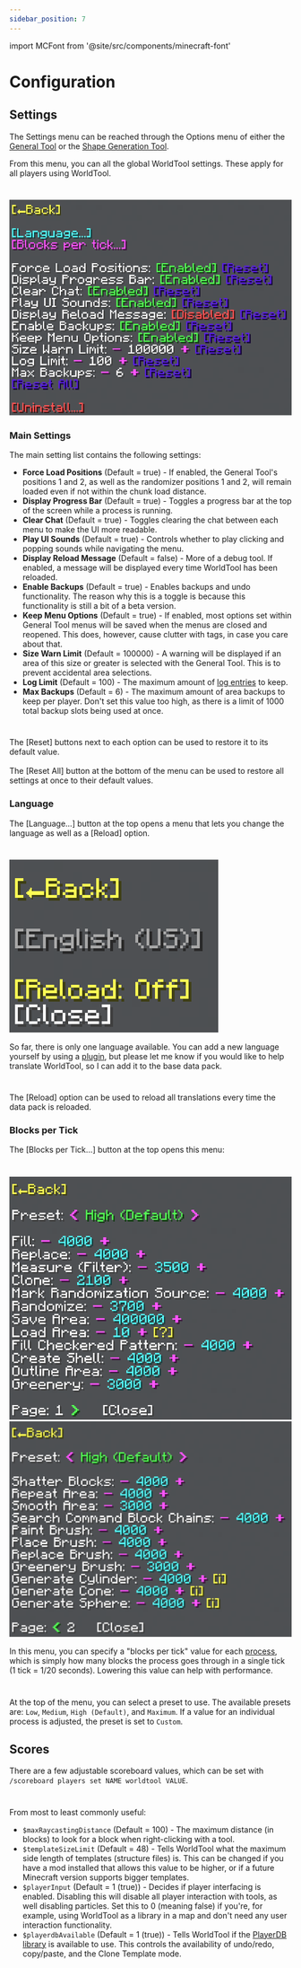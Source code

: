 ```yaml
---
sidebar_position: 7
---
```


import MCFont from '@site/src/components/minecraft-font'

# Configuration

## Settings

The Settings menu can be reached through the Options menu of either the [General Tool](general-tool/options) or the [Shape Generation Tool](shape-generation-tool/options).

From this menu, you can all the global WorldTool settings. These apply for all players using WorldTool.
#
![The Settings menu](img/settings_menu.png)

### Main Settings
The main setting list contains the following settings:
* **Force Load Positions** (Default = true) - If enabled, the General Tool's positions 1 and 2, as well as the randomizer positions 1 and 2, will remain loaded even if not within the chunk load distance.
* **Display Progress Bar** (Default = true) - Toggles a progress bar at the top of the screen while a process is running.
* **Clear Chat** (Default = true) - Toggles clearing the chat between each menu to make the UI more readable.
* **Play UI Sounds** (Default = true) - Controls whether to play clicking and popping sounds while navigating the menu.
* **Display Reload Message** (Default = false) - More of a debug tool. If enabled, a message will be displayed every time WorldTool has been reloaded.
* **Enable Backups** (Default = true) - Enables backups and undo functionality. The reason why this is a toggle is because this functionality is still a bit of a beta version.
* **Keep Menu Options** (Default = true) - If enabled, most options set within General Tool menus will be saved when the menus are closed and reopened. This does, however, cause clutter with tags, in case you care about that.
* **Size Warn Limit** (Default = 100000) - A warning will be displayed if an area of this size or greater is selected with the General Tool. This is to prevent accidental area selections.
* **Log Limit** (Default = 100) - The maximum amount of [log entries](technical/processes#log) to keep.
* **Max Backups** (Default = 6) - The maximum amount of area backups to keep per player. Don't set this value too high, as there is a limit of 1000 total backup slots being used at once.
#
The <MCFont color="#5a20e3">[Reset]</MCFont> buttons next to each option can be used to restore it to its default value.<br></br>
The <MCFont color="#5a20e3">[Reset All]</MCFont> button at the bottom of the menu can be used to restore all settings at once to their default values.

### Language
The <MCFont color="aqua">[Language...]</MCFont> button at the top opens a menu that lets you change the language as well as a <MCFont color="yellow">[Reload]</MCFont> option.
#
![The Language menu](img/language_menu.png)

So far, there is only one language available. You can add a new language yourself by using a [plugin](making-a-plugin/start), but please let me know if you would like to help translate WorldTool, so I can add it to the base data pack.
#
The <MCFont color="yellow">[Reload]</MCFont> option can be used to reload all translations every time the data pack is reloaded.

### Blocks per Tick
The <MCFont color="aqua">[Blocks per Tick...]</MCFont> button at the top opens this menu:
#
![Page 1 of the Blocks per Tick menu](img/blocks_per_tick_menu_page_1.png) ![Page 2 of the Blocks per Tick menu](img/blocks_per_tick_menu_page_2.png)

In this menu, you can specify a "blocks per tick" value for each [process](technical/processes), which is simply how many blocks the process goes through in a single tick (1 tick = 1/20 seconds). Lowering this value can help with performance.
#
At the top of the menu, you can select a preset to use. The available presets are: `Low`, `Medium`, `High (Default)`, and `Maximum`. If a value for an individual process is adjusted, the preset is set to `Custom`.

## Scores
There are a few adjustable scoreboard values, which can be set with `/scoreboard players set NAME worldtool VALUE`.
#
From most to least commonly useful:
* `$maxRaycastingDistance` (Default = 100) - The maximum distance (in blocks) to look for a block when right-clicking with a tool.
* `$templateSizeLimit` (Default = 48) - Tells WorldTool what the maximum side length of templates (structure files) is. This can be changed if you have a mod installed that allows this value to be higher, or if a future Minecraft version supports bigger templates.
* `$playerInput` (Default = 1 (true)) - Decides if player interfacing is enabled. Disabling this will disable all player interaction with tools, as well disabling particles. Set this to 0 (meaning false) if you're, for example, using WorldTool as a library in a map and don't need any user interaction functionality.
* `$playerdbAvailable` (Default = 1 (true)) - Tells WorldTool if the [PlayerDB library](https://github.com/rx-modules/PlayerDB) is available to use. This controls the availability of undo/redo, copy/paste, and the Clone Template mode.
